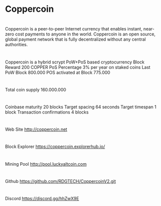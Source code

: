 # Coppercoin
#
Coppercoin is a peer-to-peer Internet currency that enables instant, near-zero cost payments to anyone in the world. 
Coppercoin is an open source, global payment network that is fully decentralized without any central authorities. 
#
Coppercoin is a hybrid scrypt PoW+PoS based cryptocurrency
Block Reward 200 COPPER
PoS Percentage  3% per year on staked coins
Last PoW Block 800.000
POS activated at Block 775.000
#
Total coin supply 160.000.000
#
Coinbase maturity 20 blocks
Target spacing 64 seconds
Target timespan 1 block
Transaction confirmations 4 blocks
#
Web Site http://coppercoin.net
#
Block Explorer https://coppercoin.explorerhub.io/
#
Mining Pool http://pool.luckyaltcoin.com
#
Github https://github.com/RDGTECH/CoppercoinV2.git
#
Discord https://discord.gg/hhZwX9E
#


